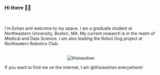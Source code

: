 ### Hi there 👋🏻
<!--
**thisiseshan/thisiseshan** is a ✨ _special_ ✨ repository because its `README.md` (this file) appears on your GitHub profile.
-->


<br>
<br>
I'm Eshan and welcome to my space. I am a graduate student at Northeastern University, Boston, MA. My current research is in the realm of Medical and Data Science. I am also leading the Robot Dog project at Northeatern Robotics Club.
<br>

<br>

<p align="center"><img src="https://github-readme-stats.vercel.app/api?username=thisiseshan&count_private=true" alt="thisiseshan" />

If you want to find me on the internet, I am @thisiseshan everywhere!
